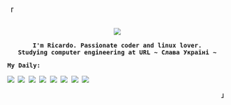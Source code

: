 
<p align="left"><strong><samp style="font-family: Roboto, sans-serif;">「</samp></strong></p>
  <p align="center">
    <samp>
      <b>
      <br>
        <image src="https://readme-typing-svg.herokuapp.com?font=Iosevka&size=16&color=F787DAFF&center=true&width=410&height=45&lines=Welcome+to+my+GitHub+profile!">
      <br>
      <br>
        I'm Ricardo. Passionate coder and linux lover.
        <br>
        Studying computer engineering at URL
      </b>
      <b>
         ~ Слава Україні ~
      </b>
    </samp>
          <br>
  </p>
          <p>
            <samp>    
          <b>
              My Daily:
            <br>
            <br>
                <image src="https://img.shields.io/badge/-Next.js-000000?style=flat&logo=next.js">
                <image src="https://img.shields.io/badge/-Astro-000000?style=flat&logo=astro">
                <image src="https://img.shields.io/badge/-React-000000?style=flat&logo=React">
                <image src="https://img.shields.io/badge/-JavaScript-000000?style=flat&logo=JavaScript">
                <image src="https://img.shields.io/badge/-TypeScript-000000?style=flat&logo=TypeScript">
                <image src="https://img.shields.io/badge/-Rust-000000?style=flat&logo=rust">
                <image src="https://img.shields.io/badge/-CSS-000000?style=flat&logo=css">
                <image src="https://img.shields.io/badge/-Tailwindcss-000000?style=flat&logo=tailwind-css">
          </b>
            </samp>
          </p>
<p align="right"><strong><samp style="font-family: Roboto, sans-serif;">」</samp></strong></p>






